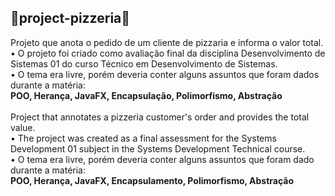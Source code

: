 ## **🍕project-pizzeria🍕**
Projeto que anota o pedido de um cliente de pizzaria e informa o valor total.
<br>
  • O projeto foi criado como avaliação final da disciplina Desenvolvimento de Sistemas 01 do curso Técnico em Desenvolvimento de Sistemas.
<br>
  • O tema era livre, porém deveria conter alguns assuntos que foram dados durante a matéria:
<br>
  **POO, Herança, JavaFX, Encapsulação, Polimorfismo, Abstração**
<br><br>
Project that annotates a pizzeria customer's order and provides the total value.
<br>
  • The project was created as a final assessment for the Systems Development 01 subject in the Systems Development Technical course.
<br>
  • O tema era livre, porém deveria conter alguns assuntos que foram dado durante a matéria: 
<br>
  **POO, Herança, JavaFX, Encapsulamento, Polimorfismo, Abstração**
